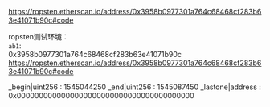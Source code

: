 https://ropsten.etherscan.io/address/0x3958b0977301a764c68468cf283b63e41071b90c#code


ropsten测试环境：  
`ab1`:      
0x3958b0977301a764c68468cf283b63e41071b90c  
https://ropsten.etherscan.io/address/0x3958b0977301a764c68468cf283b63e41071b90c#code


_begin|uint256 :  1545044250
_end|uint256 :  1545087450
_lastone|address :  0x0000000000000000000000000000000000000000